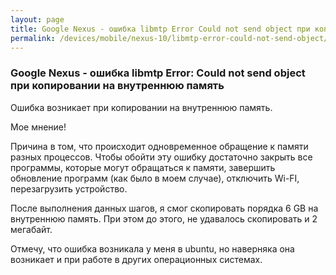 ```yaml
---
layout: page
title: Google Nexus - ошибка libmtp Error Could not send object при копировании на внутреннюю память
permalink: /devices/mobile/nexus-10/libmtp-error-could-not-send-object/
---
```


### Google Nexus - ошибка libmtp Error: Could not send object при копировании на внутреннюю память


Ошибка возникает при копировании на внутреннюю память.

Мое мнение!

Причина в том, что происходит одновременное обращение к памяти разных процессов.
Чтобы обойти эту ошибку достаточно закрыть все программы, которые могут обращаться к памяти, завершить обновление программ (как было в моем случае), отключить Wi-FI,  перезагрузить устройство.

После выполнения данных шагов, я смог скопировать порядка 6 GB на внутреннюю память. При этом до этого, не удавалось скопировать и 2 мегабайт.

Отмечу, что ошибка возникала у меня в ubuntu, но наверняка она возникает и при работе в других операционных системах.

